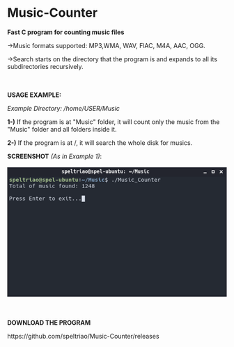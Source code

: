 # Music-Counter
<b>Fast C program for counting music files</b>

<p>->Music formats supported: MP3,WMA, WAV, FlAC, M4A, AAC, OGG.</p>
<p>->Search starts on the directory that the program is and expands to all its subdirectories recursively. </p>
<br><br>
<b>USAGE EXAMPLE:</b>
<p><i> Example Directory: /home/USER/Music </i></p>
<p><b>1-)</b> If the program is at "Music" folder, it will count only the music from the "Music" folder and all folders inside it.</p>
<p><b>2-)</b> If the program is at /, it will search the whole disk for musics.</p>


<b>SCREENSHOT</b> <i>(As in Example 1)</i>:
<br></br>
![ScreenShot](print2.png)

<br></br>
<b>DOWNLOAD THE PROGRAM</b>
<p>https://github.com/speltriao/Music-Counter/releases</p>

